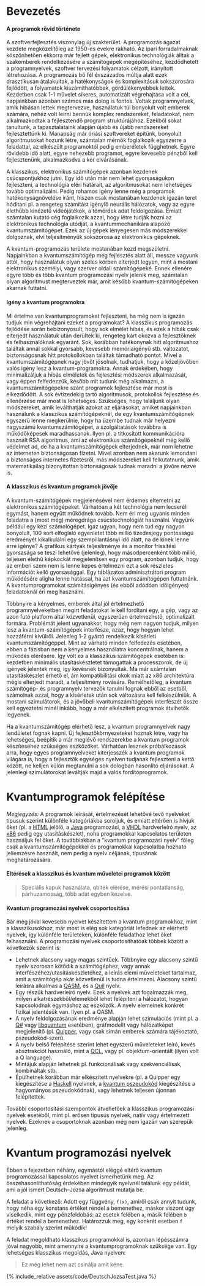 # Bevezetés
#### A programok rövid története

A szoftverfejlesztés viszonylag új szakterület. A programozás ágazat kezdete megközelítőleg az 1950-es évekre rakható. Az ipari forradalmaknak köszönhetően ekkorra már fejlett gépek, elektronikus technológiák álltak a szakemberek rendelkezésére a számítógépek megépítéséhez, kezdődhetett a programnyelvek, szoftver tervezési folyamatok célzott, irányított létrehozása. A programozás bő fél évszázados múltja alatt ezek drasztikusan átalakultak, a hatékonyságok és komplexitásuk sokszorosára fejlődött, a folyamatok kiszámíthatóbbak, gördülékenyebbek lettek. Kezdetben csak 1-1 művelet sikeres, automatizált végrehajtása volt a cél, napjainkban azonban számos más dolog is fontos. Voltak programnyelvek, amik hibásan lettek megtervezve, használatuk túl bonyolult volt emberek számára, nehéz volt leírni bennük komplex rendszereket, feladatokat, nem alkalmazkodtak a fejlesztendő program struktúrájához. Ezekből sokat tanultunk, a tapasztalataink alapján újabb és újabb rendszereket fejlesztettünk ki. Manapság már óriási szoftvereket építünk, bonyolult algoritmusokat hozunk létre, számtalan mérnök foglalkozik egyszerre a feladattal, az elkészült programoktól pedig emberéletek függhetnek. Egyre rövidebb idő alatt, egyre nehezebb programot, egyre kevesebb pénzből kell fejlesztenünk, alkalmazkodva a kor elvárásának.

A klasszikus, elektronikus számítógépek azonban kezdenek csúcspontjukhoz jutni. Egy idő után már nem lehet gyorsaságukon fejleszteni, a technológia eléri határait, az algoritmusokat nem lehetséges tovább optimalizálni. Pedig rohamos igény lenne még a programok hatékonyságnövelése iránt, hiszen csak mostanában kezdenek igazán teret hódítani pl. a rengeteg számítást igénylő neurális hálózatok, vagy az egyre élethűbb kinézetű videójátékok, a tömérdek adat feldolgozása. Emiatt számtalan kutató cég foglalkozik azzal, hogy létre tudják hozni az elektronikus technológia utódját, a kvantummechanikára alapozó kvantumszámítógépet. Ezek az új gépek lényegesen más módszerekkel dolgoznak, elvi teljesítményük sokszorosa az elektronikus gépeknek.

A kvantum-programozás területe mostanában kezd megszületni. Napjainkban a kvantumszámítógép még fejlesztés alatt áll, messze vagyunk attól, hogy használatuk olyan széles körben elterjedt legyen, mint a mostani elektronikus személyi, vagy szerver oldali számítógépeké. Ennek ellenére egyre több és több kvantum programozási nyelv jelenik meg, számtalan olyan algoritmust megterveztek már, amit később kvantum-számítógépeken akarnak futtatni.

#### Igény a kvantum programokra

Mi értelme van kvantumprogramokat fejleszteni, ha még nem is igazán tudjuk min végrehajtani ezeket a programokat? A klasszikus programozás fejlődése során bebizonyosult, hogy sok elmélet hibás, és ezek a hibák csak elterjedt használatuk után derültek ki, rengeteg kárt okozva a fejlesztőknek és felhasználóknak egyaránt. Sok, korábban hatékonynak hitt algoritmushoz találtak annál sokkal gyorsabb, kevesebb memóriaigényű stb. változatot, biztonságosnak hitt protokollokban találtak támadható pontot. Mivel a kvantumszámítógépnek nagy jövőt jósolnak, tudhatjuk, hogy a közeljövőben valós igény lesz a kvantum-programokra. Annak érdekében, hogy minimalizáljuk a hibás elméletek és fejlesztési módszerek alkalmazását, vagy éppen felfedezzük, később mit tudunk még alkalmazni, a kvantumszámítógépekre szánt programok fejlesztése már most is elkezdődött. A sok évtizedekig tartó algoritmusok, protokollok fejlesztése és ellenőrzése már most is lehetséges. Szükséges, hogy találjunk olyan módszereket, amik leválthatják azokat az eljárásokat, amiket napjainkban használunk a klasszikus számítógépeknél, de egy kvantumszámítógépnek egyszerű lenne megkerülnie, hogy ha üzembe tudnak már helyezni nagyszámú kvantumszámítógépet, a szolgáltatások továbbra is működőképesek maradhassanak. Ilyen pl. a titkosított kommunikációra használt RSA algoritmus, ami az elektronikus számítógépeknél még kellő védelmet ad, de ha a kvantumszámítógépek elterjednek, már nem lehetne az interneten biztonságosan fizetni. Mivel azonban nem akarunk lemondani a biztonságos internetes fizetésről, más módszereket kell felkutatnunk, amik matematikailag bizonyítottan biztonságosak tudnak maradni a jövőre nézve is.

#### A klasszikus és kvantum programok jövője

A kvantum-számítógépek megjelenésével nem érdemes eltemetni az elektronikus számítógépeket. Várhatóan a két technológia nem lecseréli egymást, hanem együtt működnek tovább. Nem éri meg ugyanis minden feladatra a (most még) méregdrága csúcstechnológiát használni. Vegyünk például egy kézi számológépet. Igaz ugyan, hogy nem tud egy nagyon bonyolult, 100 sort elfoglaló egyenletet több millió tizedesjegy pontosságú eredményét kikalkulálni egy szempillantásnyi idő alatt, na de kinek lenne erre igénye? A grafikus kártyák teljesítménye és a monitor frissítési gyorsasága se teszi lehetővé (jelenleg), hogy másodpercenként több millió, teljesen élethű képkockát megjelenítsen egy program, azonban tudjuk, hogy az emberi szem nem is lenne képes értelmezni ezt a sok részletes információt kellő gyorsasággal. Egy táblázatos adminisztrátori program működésére aligha lenne hatással, ha azt kvantumszámítógépen futtatnánk. A kvantumprogramokat számításigényes (és ebből adódóan időigényes) feladatoknál éri meg használni.

Többnyire a kényelmes, emberek által jól értelmezhető programnyelveketben megírt feladatokat le kell fordítani egy, a gép, vagy az azon futó platform által közvetlenül, egyszerűen értelmezhető, optimalizált formára. Problémát jelent ugyanakkor, hogy még nem nagyon tudjuk, milyen lesz a kvantum-számítógépek interfésze, azaz, hogy hogyan lehet hozzáférni kívülről. Jelenleg 1-2 gyártó rendelkezik kísérleti kvantumszámítógéppel. Mint az várható minden felfedezés esetében, ebben a fázisban nem a kényelmes használatra koncentrálnak, hanem a működés elérésére. Így volt ez a klasszikus számítógépek esetében is: kezdetben minimális utasításkészletet támogattak a processzorok, de új igények jelentek meg, így kevésnek bizonyultak. Ma már számtalan utasításkészlet érhető el, ám kompatibilitási okok miatt az x86 architektúra mégis elterjedt maradt, a teljesítmény rovására. Remélhetőleg, a kvantum számítógép- és programnyelv tervezők tanulni fognak ebből az esetből, számolnak azzal, hogy a kísérletek után sok változásra kell felkészülniük. A mostani szimulátorok, és a jövőbeli kvantumszámítógépek interfészét össze kell egyeztetni minél inkább, hogy a már elkészített programok átvihetők legyenek.

Ha a kvantumszámítógép elérhető lesz, a kvantum programnyelvek nagy lendületet fognak kapni. Új fejlesztőkörnyezeteket hoznak létre, vagy ha lehetséges, beépítik a már meglévő rendszerekbe a kvantum programok készítéséhez szükséges eszközöket. Várhatóan lesznek próbálkozások arra, hogy egyes programnyelveket kiterjesszék a kvantum programok világára is, hogy a fejlesztők egységes nyelven tudjanak fejleszteni a kettő között, ne kelljen külön megtanulni a sok dologban hasonlító eljárásokat. A jelenlegi szimulátorokat leváltják majd a valós fordítóprogramok.

# Kvantumprogramok felépítése

_Megjegyzés:_ A programok leírását, értelmezését lehetővé tevő nyelveket típusuk szerint különféle kategóriákba soroljuk, és emiatt eltérően is hívjuk őket (pl. a [HTML][1] jelölő, a [Java][2] programozási, a [VHDL][3] hardverleíró nyelv, az [x86][4] pedig egy utasításkészlet), noha programokkal kapcsolatos területen használjuk fel őket. A továbbiakban a "kvantum programozási nyelv" főleg csak a kvantumszámítógépekkel és programokkal kapcsolatba hozható jellemzésre használt, nem pedig a nyelv céljának, típusának meghatározására.

#### Eltérések a klasszikus és kvantum műveletei programok között
> Speciális kapuk használata, qbitek elérése, mérési pontatlanság, párhuzamosság, több adat egyben kezelve.

#### Kvantum programozási nyelvek csoportosítása

Bár még jóval kevesebb nyelvet készítettem a kvantum programokhoz, mint a klasszikusokhoz, már most is elég sok kategóriát lefednek az elérhető nyelvek, így különféle területeken, különféle feladathoz lehet őket felhasználni. A programozási nyelvek csoportosíthatóak többek között a következők szerint is:

- Lehetnek alacsony vagy magas szintűek. Többnyire egy alacsony szintű nyelv szorosan kötődik a számítógéphez, vagy annak interfészéhez/utasításkészletéhez, a leírás elemi műveleteket tartalmaz, amit a számítógép akár közvetlenül is tudna értelmezni. Alacsony szintű leírásra alkalmas a [QASM][5], és a [Quil][6] nyelv.
- Egy részük hardverleíró nyelv. Ezek a nyelvek azt fogalmazzák meg, milyen alkatrészekből/elemekből lehet felépíteni a hálózatot, hogyan kapcsolódnak egymáshoz az eszközök. A nyelv elemeinek konkrét fizikai jelentésük van. Ilyen pl. a QASM.
- A nyelv feldolgozásának eredménye alapján lehet szimulációs (mint pl. a [Q#][7] vagy [libquantum][9] esetében), gráfmodellt vagy hálózatképet megjelenítő (pl. [Quipper][8], vagy csak simán emberek számára tájékoztató, pszeudokód-szerű.
- A nyelv belső felépítése szerint lehet egyszerű műveleteket leíró, kevés absztrakciót használó, mint a [QCL][10], vagy pl. objektum-orientált (ilyen volt a Q language).
- Mintájuk alapján lehetnek pl. funkcionálisak vagy szekvenciálisak, kombináltak stb.
- Épülhetnek korábban már elkészített nyelvekre (pl. a Quipper egy kiegészítése a [Haskell][11] nyelvnek, a [kvantum pszeudokód][12] kiegészítése a hagyományos pszeudokódnak), vagy lehetnek teljesen újonnan felépítettek.

További csoportosítási szempontok átvehetőek a klasszikus programozási nyelvek esetéből, mint pl. erősen típusús nyelvek, natív vagy értelmezett nyelvek. Ezeknek a csoportoknak azonban még nem igazán van szerepük jelenleg.

# Kvantum programozási nyelvek

Ebben a fejezetben néhány, egymástól eléggé eltérő kvantum programozással kapcsolatos nyelvet ismerhetünk meg. Az összehasonlíthatóság érdekében mindegyik nyelvnél találunk egy példát, ami a jól ismert Deutsch–Jozsa algoritmust mutatja be.

A feladat a következő: Adott egy függvény, `f(x)`, amiről csak annyit tudunk, hogy néha egy konstans értéket rendel a bemenethez, máskor viszont úgy viselkedik, mint egy pénzfeldobás: az esetek felében `a`, másik felében `b` értéket rendel a bemenethez. Határozzuk meg, egy konkrét esetben `f` melyik szabály szerint működik!

A feladat megoldható klasszikus programokkal is, azonban lépésszámra jóval nagyobb, mint amennyire a kvantumprogramoknak szüksége van. Egy lehetséges klasszikus megoldás, Java nyelven:

> Ez még lehet nem azt csinálja amit kéne.

{% include_relative assets/code/DeutschJozsaTest.java %}


[1]: https://www.w3.org/TR/html5/
[2]: https://docs.oracle.com/javase/specs/
[3]: https://ieeexplore.ieee.org/document/4772740/
[4]: https://software.intel.com/en-us/articles/intel-sdm
[5]: https://arxiv.org/abs/1707.03429
[6]: https://arxiv.org/abs/1608.03355
[7]: https://docs.microsoft.com/en-us/quantum/index?view=qsharp-preview
[8]: https://www.mathstat.dal.ca/~selinger/quipper/
[9]: http://www.libquantum.de/
[10]: http://tph.tuwien.ac.at/~oemer/qcl.html
[11]: https://www.haskell.org/
[12]: https://pdfs.semanticscholar.org/60d1/e63ca31555ec7013c5eb9a8a63788398fd14.pdf

